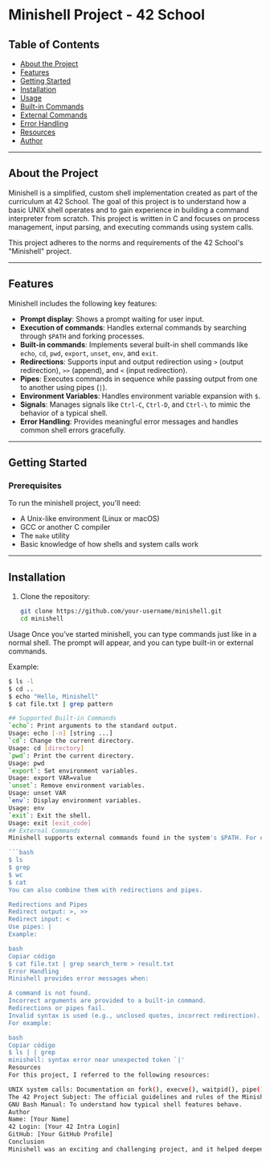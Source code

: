 # Minishell Project - 42 School

## Table of Contents
- [About the Project](#about-the-project)
- [Features](#features)
- [Getting Started](#getting-started)
- [Installation](#installation)
- [Usage](#usage)
- [Built-in Commands](#built-in-commands)
- [External Commands](#external-commands)
- [Error Handling](#error-handling)
- [Resources](#resources)
- [Author](#author)

---

## About the Project
Minishell is a simplified, custom shell implementation created as part of the curriculum at 42 School. The goal of this project is to understand how a basic UNIX shell operates and to gain experience in building a command interpreter from scratch. This project is written in C and focuses on process management, input parsing, and executing commands using system calls.

This project adheres to the norms and requirements of the 42 School's "Minishell" project.

---

## Features
Minishell includes the following key features:

- **Prompt display**: Shows a prompt waiting for user input.
- **Execution of commands**: Handles external commands by searching through `$PATH` and forking processes.
- **Built-in commands**: Implements several built-in shell commands like `echo`, `cd`, `pwd`, `export`, `unset`, `env`, and `exit`.
- **Redirections**: Supports input and output redirection using `>` (output redirection), `>>` (append), and `<` (input redirection).
- **Pipes**: Executes commands in sequence while passing output from one to another using pipes (`|`).
- **Environment Variables**: Handles environment variable expansion with `$`.
- **Signals**: Manages signals like `Ctrl-C`, `Ctrl-D`, and `Ctrl-\` to mimic the behavior of a typical shell.
- **Error Handling**: Provides meaningful error messages and handles common shell errors gracefully.

---

## Getting Started

### Prerequisites
To run the minishell project, you'll need:
- A Unix-like environment (Linux or macOS)
- GCC or another C compiler
- The `make` utility
- Basic knowledge of how shells and system calls work

---

## Installation

1. Clone the repository:
   ```bash
   git clone https://github.com/your-username/minishell.git
   cd minishell
Usage
Once you’ve started minishell, you can type commands just like in a normal shell. The prompt will appear, and you can type built-in or external commands.

Example:
   ```bash
   $ ls -l
   $ cd ..
   $ echo "Hello, Minishell"
   $ cat file.txt | grep pattern

## Supported Built-in Commands
`echo`: Print arguments to the standard output.
Usage: echo [-n] [string ...]
`cd`: Change the current directory.
Usage: cd [directory]
`pwd`: Print the current directory.
Usage: pwd
`export`: Set environment variables.
Usage: export VAR=value
`unset`: Remove environment variables.
Usage: unset VAR
`env`: Display environment variables.
Usage: env
`exit`: Exit the shell.
Usage: exit [exit_code]
## External Commands
Minishell supports external commands found in the system's $PATH. For example:

   ```bash
   $ ls
   $ grep
   $ wc
   $ cat
You can also combine them with redirections and pipes.

Redirections and Pipes
Redirect output: >, >>
Redirect input: <
Use pipes: |
Example:

bash
Copiar código
$ cat file.txt | grep search_term > result.txt
Error Handling
Minishell provides error messages when:

A command is not found.
Incorrect arguments are provided to a built-in command.
Redirections or pipes fail.
Invalid syntax is used (e.g., unclosed quotes, incorrect redirection).
For example:

bash
Copiar código
$ ls | | grep
minishell: syntax error near unexpected token `|'
Resources
For this project, I referred to the following resources:

UNIX system calls: Documentation on fork(), execve(), waitpid(), pipe(), and other system calls.
The 42 Project Subject: The official guidelines and rules of the Minishell project.
GNU Bash Manual: To understand how typical shell features behave.
Author
Name: [Your Name]
42 Login: [Your 42 Intra Login]
GitHub: [Your GitHub Profile]
Conclusion
Minishell was an exciting and challenging project, and it helped deepen my understanding of how shells work under the hood, from command execution and process handling to signal management and input/output redirection.
